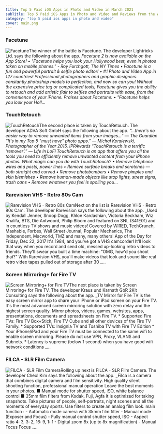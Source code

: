 ```yaml
---
title: Top 5 Paid iOS Apps in Photo and Video in March 2021
subTitle: Top 5 Paid iOS Apps in Photo and Video and Reviews from the AppStore in March 2021.
category: "top 5 paid ios apps in photo and video"
cover: main.png
---
```


### Facetune

![Facetune](https://is3-ssl.mzstatic.com/image/thumb/Purple124/v4/96/36/41/963641f7-44ee-84b7-73eb-831a899087e2/AppIcon-1x_U007emarketing-0-3-0-85-220.png/100x100bb.png)The winner of the battle is Facetune. The developer Lightricks Ltd. says the following about the app. _Facetune 2 is now available on the App Store!  • "Facetune helps you look your Hollywood best, even in photos taken on mobile phones." - Roy Furchgott, The NY Times •  Facetune is a fun and powerful portrait & selfie photo editor! •  #1 Photo and Video App in 127 countries!                       Professional photographers and graphic designers constantly photoshop models to perfection, and now so can you! Without the expensive price tag or complicated tools, Facetune gives you the ability to retouch and add artistic flair to selfies and portraits with ease, from the convenience of your iPhone.  Praises about Facetune: • "Facetune helps you look your Holl_...

### TouchRetouch

![TouchRetouch](https://is2-ssl.mzstatic.com/image/thumb/Purple114/v4/fb/3a/9b/fb3a9b0f-d081-48dc-5f7c-5ada35bb758e/AppIcon-0-0-1x_U007emarketing-0-0-0-10-0-0-sRGB-0-0-0-GLES2_U002c0-512MB-85-220-0-0.png/100x100bb.png)The second place is taken by TouchRetouch. The developer ADVA Soft GmbH says the following about the app. _“…there's no easier way to remove unwanted items from your images...” — The Guardian “It's in my Top 5 "must have" photo apps.” — Michał Koralewski, Photographer of the Year 2015, IPPAwards “TouchRetouch is a terrific ‘remover’.” — Life In LoFi   TouchRetouch is an app that offers you all the tools you need to efficiently remove unwanted content from your iPhone photos.  What magic can you do with TouchRetouch?  • Remove telephone wires and posts, power lines • Remove surface breaks and scratches — both straight and curved • Remove photobombers • Remove pimples and skin blemishes • Remove human-made objects like stop lights, street signs, trash cans • Remove whatever you feel is spoiling you_...

### Rarevision VHS - Retro 80s Cam

![Rarevision VHS - Retro 80s Cam](https://is1-ssl.mzstatic.com/image/thumb/Purple114/v4/77/67/7d/77677d61-cad3-3bbe-8f3c-475b0f989134/AppIcon-1x_U007emarketing-0-4-0-0-85-220.png/100x100bb.png)Next on the list is Rarevision VHS - Retro 80s Cam. The developer Rarevision says the following about the app. _Used by Kendall Jenner, Snoop Dogg, Khloe Kardashian, Victoria Beckham, Wiz Khalifa, BTS, Die Antwoord, Philip Bloom and featured on SNL (S41E01) and in countless TV shows and music videos!  Covered by WIRED, TechCrunch, Mashable, Forbes, Wall Street Journal, Popular Mechanics, The Independent, Macworld, TMZ and many, many others!  App of the Day for Friday, Dec 22, 2017  It's 1984, and you've got a VHS camcorder! It'll look that way when you record and send old, messed up-looking retro videos to friends. They'll swear you built a time machine: "OMG, how'd you shoot that?"  With Rarevision VHS, you'll make videos that look and sound like real retro video tapes pulled out of storage after 30 _...

### Screen Mirroring+ for Fire TV

![Screen Mirroring+ for Fire TV](https://is2-ssl.mzstatic.com/image/thumb/Purple114/v4/29/87/9c/29879ca9-1ca5-ca31-05d6-c6e92ac2a0d1/AppIcon-0-0-1x_U007emarketing-0-0-0-6-0-0-sRGB-0-0-0-GLES2_U002c0-512MB-85-220-0-0.png/100x100bb.png)The next place is taken by Screen Mirroring+ for Fire TV. The developer Kraus und Karnath GbR 2Kit Consulting says the following about the app. _TV Mirror for Fire TV is the easy screen mirror app to share your iPhone or iPad screen on your Fire TV. It's the most advanced screen mirroring solution with zero delay and the highest screen quality.  Mirror photos, videos, games, websites, apps, presentations, documents and spreadsheets on Fire TV.  * Supported Fire TVs: Fire TV Box+Stick, Fire TV Cube and all other devices of the Fire TV Family.  * Supported TVs: Insignia TV and Toshiba TV with Fire TV Edition  * Your iPhone/iPad and your Fire TV must be connected to the same wifi to enable screen mirroring. Please do not use VPN, Proxy, VLANS and Subnets.  * Latency is supreme (below 1 second) when you have good wifi network conditions _...

### FILCA - SLR Film Camera

![FILCA - SLR Film Camera](https://is5-ssl.mzstatic.com/image/thumb/Purple124/v4/ee/1d/2d/ee1d2d1c-27f6-c3ae-c13d-147f21e4865e/AppIcon-0-0-1x_U007emarketing-0-0-0-7-0-0-sRGB-0-0-0-GLES2_U002c0-512MB-85-220-0-0.png/100x100bb.png)Rolling up next is FILCA - SLR Film Camera. The developer Cheol Kim says the following about the app. _Filca is a camera that combines digital camera and film sensitivity.  High quality silent shooting function, professional manual operation Leave the best moments in your photos.  ■ Manual mode for shutter speed, ISO, white balance control ■ 35mm film filters from Kodak, Fuji, Agfa  It is optimized for taking snapshots. Take pictures of people, self-portraits, night scenes and all the moments of everyday sports. Use filters to create an analog film look.  main function : - Automatic mode camera with 35mm film filter - Manual mode (Exposer and Focus) - Fully manual control shutter speed, ISO - Aspect ratio 4: 3, 3: 2, 16: 9, 1: 1 - Digital zoom 8x (up to 8x magnification) - Manual Focus Focus _...

